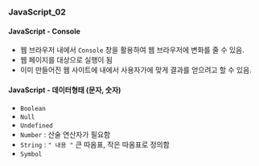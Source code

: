 ### JavaScript_02

#### JavaScript - Console
- 웹 브라우저 내에서 `Console` 창을 활용하여 웹 브라우저에 변화를 줄 수 있음.
- 웹 페이지를 대상으로 실행이 됨
- 이미 만들어진 웹 사이트에 내에서 사용자가에 맞게 결과를 얻으려고 할 수 있음.

#### JavaScript - 데이터형태 (문자, 숫자)
- `Boolean`
- `Null`
- `Undefined`
- `Number` : 산술 연산자가 필요함
- `String` : `" 내용 "` 큰 따옴표, 작은 따옴표로 정의함
- `Symbol`